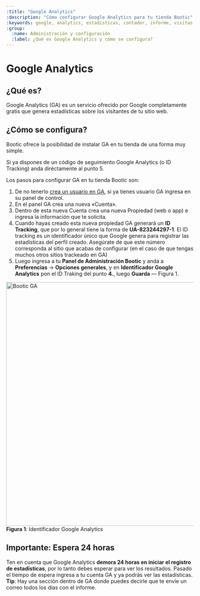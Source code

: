 ```yaml
---
:title: "Google Analytics"
:description: "Cómo configurar Google Analytics para tu tienda Bootic"
:keywords: google, analytics, estadisticas, contador, informe, visitas, tracking
:group:
  :name: Administración y configuración
  :label: ¿Qué es Google Analytics y cómo se configura?
---
```

# Google Analytics

## ¿Qué es?

Google Analytics (GA) es un servicio ofrecido por Google completamente gratis que genera estadísticas sobre los visitantes de tu sitio web.

## ¿Cómo se configura?

Bootic ofrece la posibilidad de instalar GA en tu tienda de una forma muy simple. 

<div class="note info">
    Si ya dispones de un código de seguimiento Google Analytics (o ID Tracking) anda diréctamente al punto 5.
</div>

Los pasos para configurar GA en tu tienda Bootic son:

1. De no tenerlo [crea un usuario en GA][1], si ya tienes usuario GA ingresa en su panel de control.
2. En el panel GA crea una nueva «Cuenta».
3. Dentro de esta nueva Cuenta crea una nueva Propiedad (web o app) e ingresa la información que te solicita.
4. Cuando hayas creado esta nueva propiedad GA generará un **ID Tracking**, que por lo general tiene la forma de **UA-823244297-1**. El ID tracking es un identificador único que Google genera para registrar las estadísticas del perfil creado. Asegúrate de que este número corresponda al sitio que acabas de configurar (en el caso de que tengas muchos otros sitios trackeado en GA)
5. Luego ingresa a tu **Panel de Administración Bootic** y anda a **Preferencias** &rarr; **Opciones generales**, y en **Identificador Google Analytics** pon el ID Traking del punto **4.**, luego **Guarda** — Figura 1.

<div class="captura">
    <div class="c-contenido">
        <img src="/img/admin/Bootic-GA.png" width="656" alt="Bootic GA" />
    </div>
	<div class="c-pie">
		<strong>Figura 1</strong>: Identificador Google Analytics
	</div>
</div>

## Importante: Espera 24 horas

Ten en cuenta que Google Analytics **demora 24 horas en iniciar el registro de estadísticas**, por lo tanto debes esperar para ver los resultados. Pasado el tiempo de espera ingresa a tu cuenta GA y ya podrás ver las estadísticas. **Tip**: Hay una sección dentro de GA donde puedes decirle que te envíe un correo todos los días con el informe.

[1]: http://www.google.com/analytics/
